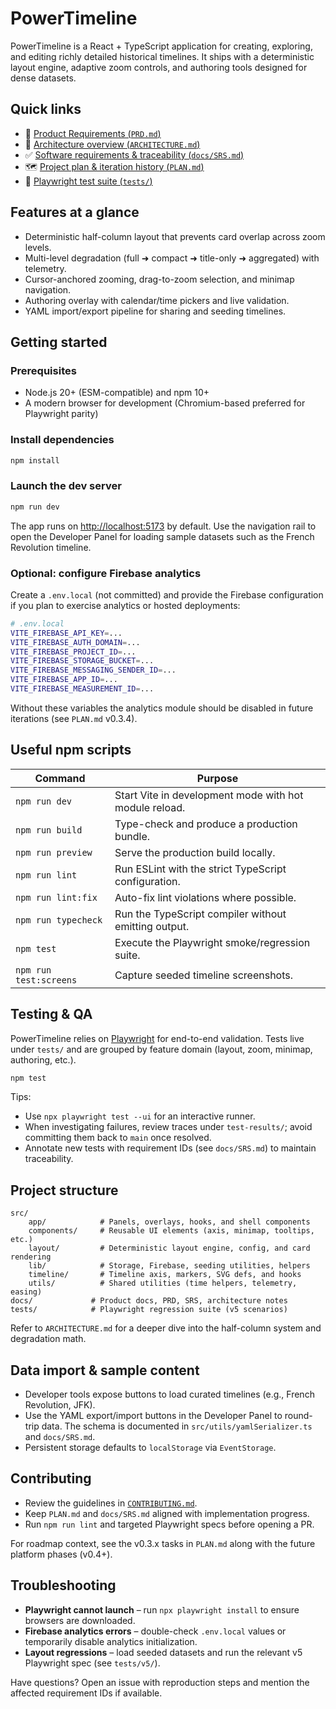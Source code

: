 # PowerTimeline

PowerTimeline is a React + TypeScript application for creating, exploring, and editing richly detailed historical timelines. It ships with a deterministic layout engine, adaptive zoom controls, and authoring tools designed for dense datasets.

## Quick links

- 📘 [Product Requirements (`PRD.md`)](./PRD.md)
- 🧭 [Architecture overview (`ARCHITECTURE.md`)](./ARCHITECTURE.md)
- ✅ [Software requirements & traceability (`docs/SRS.md`)](./docs/SRS.md)
- 🗺️ [Project plan & iteration history (`PLAN.md`)](./PLAN.md)
- 🧪 [Playwright test suite (`tests/`)](./tests)

## Features at a glance

- Deterministic half-column layout that prevents card overlap across zoom levels.
- Multi-level degradation (full ➜ compact ➜ title-only ➜ aggregated) with telemetry.
- Cursor-anchored zooming, drag-to-zoom selection, and minimap navigation.
- Authoring overlay with calendar/time pickers and live validation.
- YAML import/export pipeline for sharing and seeding timelines.

## Getting started

### Prerequisites

- Node.js 20+ (ESM-compatible) and npm 10+
- A modern browser for development (Chromium-based preferred for Playwright parity)

### Install dependencies

```bash
npm install
```

### Launch the dev server

```bash
npm run dev
```

The app runs on <http://localhost:5173> by default. Use the navigation rail to open the Developer Panel for loading sample datasets such as the French Revolution timeline.

### Optional: configure Firebase analytics

Create a `.env.local` (not committed) and provide the Firebase configuration if you plan to exercise analytics or hosted deployments:

```bash
# .env.local
VITE_FIREBASE_API_KEY=...
VITE_FIREBASE_AUTH_DOMAIN=...
VITE_FIREBASE_PROJECT_ID=...
VITE_FIREBASE_STORAGE_BUCKET=...
VITE_FIREBASE_MESSAGING_SENDER_ID=...
VITE_FIREBASE_APP_ID=...
VITE_FIREBASE_MEASUREMENT_ID=...
```

Without these variables the analytics module should be disabled in future iterations (see `PLAN.md` v0.3.4).

## Useful npm scripts

| Command | Purpose |
| --- | --- |
| `npm run dev` | Start Vite in development mode with hot module reload. |
| `npm run build` | Type-check and produce a production bundle. |
| `npm run preview` | Serve the production build locally. |
| `npm run lint` | Run ESLint with the strict TypeScript configuration. |
| `npm run lint:fix` | Auto-fix lint violations where possible. |
| `npm run typecheck` | Run the TypeScript compiler without emitting output. |
| `npm test` | Execute the Playwright smoke/regression suite. |
| `npm run test:screens` | Capture seeded timeline screenshots. |

## Testing & QA

PowerTimeline relies on [Playwright](https://playwright.dev/) for end-to-end validation. Tests live under `tests/` and are grouped by feature domain (layout, zoom, minimap, authoring, etc.).

```bash
npm test
```

Tips:

- Use `npx playwright test --ui` for an interactive runner.
- When investigating failures, review traces under `test-results/`; avoid committing them back to `main` once resolved.
- Annotate new tests with requirement IDs (see `docs/SRS.md`) to maintain traceability.

## Project structure

```
src/
	app/            # Panels, overlays, hooks, and shell components
	components/     # Reusable UI elements (axis, minimap, tooltips, etc.)
	layout/         # Deterministic layout engine, config, and card rendering
	lib/            # Storage, Firebase, seeding utilities, helpers
	timeline/       # Timeline axis, markers, SVG defs, and hooks
	utils/          # Shared utilities (time helpers, telemetry, easing)
docs/             # Product docs, PRD, SRS, architecture notes
tests/            # Playwright regression suite (v5 scenarios)
```

Refer to `ARCHITECTURE.md` for a deeper dive into the half-column system and degradation math.

## Data import & sample content

- Developer tools expose buttons to load curated timelines (e.g., French Revolution, JFK).
- Use the YAML export/import buttons in the Developer Panel to round-trip data. The schema is documented in `src/utils/yamlSerializer.ts` and `docs/SRS.md`.
- Persistent storage defaults to `localStorage` via `EventStorage`.

## Contributing

- Review the guidelines in [`CONTRIBUTING.md`](./CONTRIBUTING.md).
- Keep `PLAN.md` and `docs/SRS.md` aligned with implementation progress.
- Run `npm run lint` and targeted Playwright specs before opening a PR.

For roadmap context, see the v0.3.x tasks in `PLAN.md` along with the future platform phases (v0.4+).

## Troubleshooting

- **Playwright cannot launch** – run `npx playwright install` to ensure browsers are downloaded.
- **Firebase analytics errors** – double-check `.env.local` values or temporarily disable analytics initialization.
- **Layout regressions** – load seeded datasets and run the relevant v5 Playwright spec (see `tests/v5/`).

Have questions? Open an issue with reproduction steps and mention the affected requirement IDs if available.

